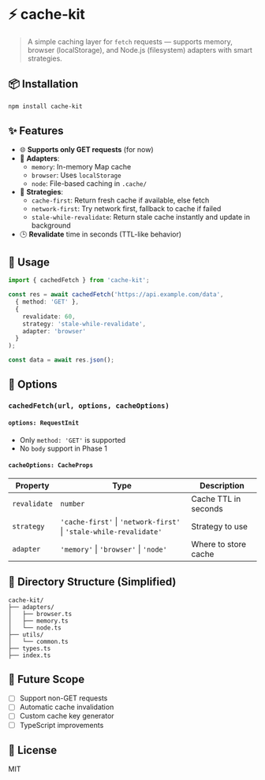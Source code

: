 # ⚡ cache-kit

> A simple caching layer for `fetch` requests — supports memory, browser (localStorage), and Node.js (filesystem) adapters with smart strategies.

## 📦 Installation

```bash
npm install cache-kit
```

## ✨ Features

- 🌐 **Supports only GET requests** (for now)
- 📁 **Adapters**:
  - `memory`: In-memory Map cache
  - `browser`: Uses `localStorage`
  - `node`: File-based caching in `.cache/`
- 🧠 **Strategies**:
  - `cache-first`: Return fresh cache if available, else fetch
  - `network-first`: Try network first, fallback to cache if failed
  - `stale-while-revalidate`: Return stale cache instantly and update in background
- 🕒 **Revalidate** time in seconds (TTL-like behavior)

## 📌 Usage

```ts
import { cachedFetch } from 'cache-kit';

const res = await cachedFetch('https://api.example.com/data',
  { method: 'GET' },
  {
    revalidate: 60,
    strategy: 'stale-while-revalidate',
    adapter: 'browser'
  }
);

const data = await res.json();
```

## 🔧 Options

### `cachedFetch(url, options, cacheOptions)`

#### `options: RequestInit`
- Only `method: 'GET'` is supported
- No `body` support in Phase 1

#### `cacheOptions: CacheProps`

| Property    | Type                | Description                                          |
|-------------|---------------------|------------------------------------------------------|
| `revalidate`| `number`            | Cache TTL in seconds                                 |
| `strategy`  | `'cache-first'` \| `'network-first'` \| `'stale-while-revalidate'` | Strategy to use |
| `adapter`   | `'memory'` \| `'browser'` \| `'node'`     | Where to store cache                                 |

## 📁 Directory Structure (Simplified)

```
cache-kit/
├── adapters/
│   ├── browser.ts
│   ├── memory.ts
│   └── node.ts
├── utils/
│   └── common.ts
├── types.ts
├── index.ts
```

## 🚧 Future Scope

- [ ] Support non-GET requests
- [ ] Automatic cache invalidation
- [ ] Custom cache key generator
- [ ] TypeScript improvements

## 📄 License

MIT